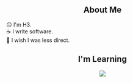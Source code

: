 <h2 align="center">About Me</h2>
      😐 I'm H3. <br>
      ☕ I write software. <br>
      💩 I wish I was less direct.

<h2 align="center">I'm Learning</h2>
<p align="center">
      <img src="https://skillicons.dev/icons?i=html,css,js,ts,nodejs,rust,php,mysql,prisma,react,git,docker,nest,vim,redux,vscode,vite,linux,windows,wordpress,arduino,astro,bootstrap,express" />

</p>

